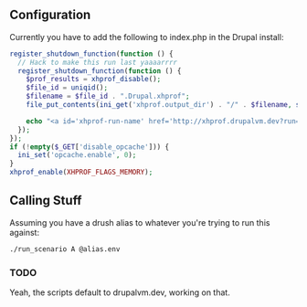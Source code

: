 ## Configuration

Currently you have to add the following to index.php in the Drupal install:

```php
register_shutdown_function(function () {
  // Hack to make this run last yaaaarrrr
  register_shutdown_function(function () {
    $prof_results = xhprof_disable();
    $file_id = uniqid();
    $filename = $file_id . ".Drupal.xhprof";
    file_put_contents(ini_get('xhprof.output_dir') . "/" . $filename, serialize($prof_results));

    echo "<a id='xhprof-run-name' href='http://xhprof.drupalvm.dev?run={$file_id}&source=Drupal'>$filename</a>";
  });
});
if (!empty($_GET['disable_opcache'])) {
  ini_set('opcache.enable', 0);
}
xhprof_enable(XHPROF_FLAGS_MEMORY);
```

## Calling Stuff
Assuming you have a drush alias to whatever you're trying to run this against:

```bash
./run_scenario A @alias.env
```

### TODO
Yeah, the scripts default to drupalvm.dev, working on that.
